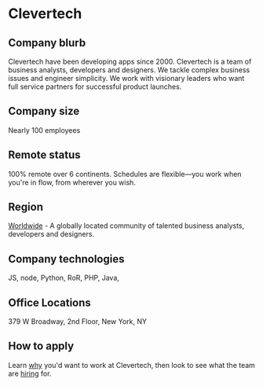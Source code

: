 # Clevertech

## Company blurb

Clevertech have been developing apps since 2000. Clevertech is a team of business analysts, developers and designers. We tackle complex business issues and engineer simplicity. We work with visionary leaders who want full service partners for successful product launches.

## Company size

Nearly 100 employees

## Remote status

100% remote over 6 continents. Schedules are flexible—you work when you're in flow, from wherever you wish.

## Region

[Worldwide](http://www.clevertech.biz/press.html#contact) - A globally located community of talented business analysts, developers and designers.

## Company technologies

JS, node, Python, RoR, PHP, Java,

## Office Locations

379 W Broadway, 2nd Floor, New York, NY

## How to apply

Learn [why](http://why.clevertech.biz/) you'd want to work at Clevertech, then look to see what the team are [hiring](https://hire.clevertech.biz/) for.
